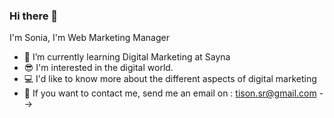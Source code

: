 ### Hi there 👋

I'm Sonia, I'm Web Marketing Manager
- 🌱 I’m currently learning Digital Marketing at Sayna
- 😎 I'm interested in the digital world.
- 💻 I'd like to know more about the different aspects of digital marketing
- 💬 If you want to contact me, send me an email on : tison.sr@gmail.com
-->
